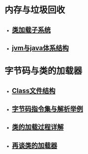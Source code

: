 # 内存与垃圾回收

- ## [类加载子系统](内存与垃圾回收\类加载子系统.md)

- ## [jvm与java体系结构](内存与垃圾回收\jvm与java体系结构.md)

# 字节码与类的加载器

* ## [Class文件结构](jvm\字节码与类的加载器\Class文件结构.md)

* ## [字节码指令集与解析举例](jvm\字节码与类的加载器\字节码指令集与解析举例.md)

* ## [类的加载过程详解](jvm\字节码与类的加载器\类的加载过程详解.md)

* ## [再谈类的加载器](jvm\字节码与类的加载器\再谈类的加载器.md)

